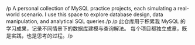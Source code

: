 /p A personal collection of MySQL practice projects, each simulating a real-world scenario.
I use this space to explore database design, data manipulation, and analytical SQL queries./p
/p 此仓库用于积累我 MySQL 的学习成果，记录不同情景下的数据库建模与查询解法。
每个项目都独立成章，既是实践，也是思考的过程。/p
